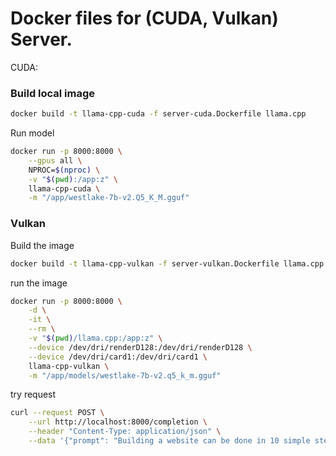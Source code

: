 # Docker files for (CUDA, Vulkan) Server.

CUDA:

### Build local image
```bash
docker build -t llama-cpp-cuda -f server-cuda.Dockerfile llama.cpp
```

Run model
```bash
docker run -p 8000:8000 \
    --gpus all \
    NPROC=$(nproc) \
    -v "$(pwd):/app:z" \
    llama-cpp-cuda \
    -m "/app/westlake-7b-v2.Q5_K_M.gguf"
```

### Vulkan

Build the image
```bash
docker build -t llama-cpp-vulkan -f server-vulkan.Dockerfile llama.cpp
```

run the image
```bash
docker run -p 8000:8000 \
    -d \
    -it \
    --rm \
    -v "$(pwd)/llama.cpp:/app:z" \
    --device /dev/dri/renderD128:/dev/dri/renderD128 \
    --device /dev/dri/card1:/dev/dri/card1 \
    llama-cpp-vulkan \
    -m "/app/models/westlake-7b-v2.q5_k_m.gguf"
```

try request
```bash
curl --request POST \
    --url http://localhost:8000/completion \
    --header "Content-Type: application/json" \
    --data '{"prompt": "Building a website can be done in 10 simple steps:","n_predict": 128}'
```

